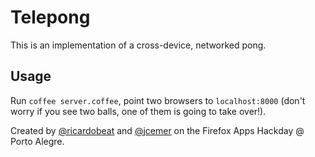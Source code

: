 Telepong
========

This is an implementation of a cross-device, networked pong.
    
## Usage

Run `coffee server.coffee`, point two browsers to `localhost:8000` (don't worry if you see two balls, one of them is going to take over!).

Created by [@ricardobeat](http://twitter.com/ricardobeat) and [@jcemer](http://twitter.com/jcemer) on the Firefox Apps Hackday @ Porto Alegre.